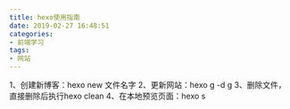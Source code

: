 ```yaml
---
title: hexo使用指南
date: 2019-02-27 16:48:51
categories: 
- 前端学习
tags:
- 网站
---
```

1、创建新博客：hexo new 文件名字
2、更新网站：hexo g -d g
3、删除文件，直接删除后执行hexo clean
4、在本地预览页面：hexo s
